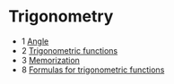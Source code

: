 ﻿# Trigonometry

- 1 [Angle](angle)
- 2 [Trigonometric functions](trigonometric-functions)
- 3 [Memorization](memorization)
- 8 [Formulas for trigonometric functions](formulas)
